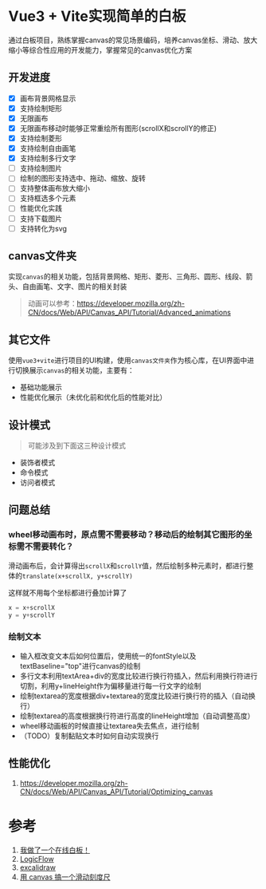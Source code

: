 # Vue3 + Vite实现简单的白板

通过白板项目，熟练掌握canvas的常见场景编码，培养canvas坐标、滑动、放大缩小等综合性应用的开发能力，掌握常见的canvas优化方案

## 开发进度
- [x]  画布背景网格显示
- [x]  支持绘制矩形
- [x]  无限画布
- [x]  无限画布移动时能够正常重绘所有图形(scrollX和scrollY的修正)
- [x]  支持绘制菱形
- [x]  支持绘制自由画笔
- [x]  支持绘制多行文字
- [ ]  支持绘制图片
- [ ]  绘制的图形支持选中、拖动、缩放、旋转
- [ ]  支持整体画布放大缩小
- [ ]  支持框选多个元素
- [ ]  性能优化实践
- [ ]  支持下载图片
- [ ]  支持转化为svg

## canvas文件夹

实现`canvas`的相关功能，包括背景网格、矩形、菱形、三角形、圆形、线段、箭头、自由画笔、文字、图片的相关封装

> 动画可以参考：https://developer.mozilla.org/zh-CN/docs/Web/API/Canvas_API/Tutorial/Advanced_animations

## 其它文件

使用`vue3+vite`进行项目的UI构建，使用`canvas文件夹`作为核心库，在UI界面中进行切换展示`canvas`的相关功能，主要有：

- 基础功能展示
- 性能优化展示（未优化前和优化后的性能对比）


## 设计模式

> 可能涉及到下面这三种设计模式

- 装饰者模式
- 命令模式
- 访问者模式



## 问题总结

### wheel移动画布时，原点需不需要移动？移动后的绘制其它图形的坐标需不需要转化？

滑动画布后，会计算得出`scrollX`和`scrollY`值，然后绘制多种元素时，都进行整体的`translate(x+scrollX, y+scrollY)`

这样就不用每个坐标都进行叠加计算了

```js
x = x+scrollX
y = y+scrollY
```

### 绘制文本

- 输入框改变文本后如何位置后，使用统一的fontStyle以及textBaseline="top"进行canvas的绘制
- 多行文本利用textArea+div的宽度比较进行换行符插入，然后利用换行符进行切割，利用y+lineHeight作为偏移量进行每一行文字的绘制
- 绘制textarea的宽度根据div+textarea的宽度比较进行换行符的插入（自动换行）
- 绘制textarea的高度根据换行符进行高度的lineHeight增加（自动调整高度）
- wheel移动画板的时候直接让textarea失去焦点，进行绘制
- （TODO）复制黏贴文本时如何自动实现换行


## 性能优化
1. https://developer.mozilla.org/zh-CN/docs/Web/API/Canvas_API/Tutorial/Optimizing_canvas


# 参考
1. [我做了一个在线白板！](https://juejin.cn/post/7091276963146530847)
2. [LogicFlow](https://github.com/didi/LogicFlow)
3. [excalidraw](https://github.com/excalidraw/excalidraw)
4. [用 canvas 搞一个滑动刻度尺](https://juejin.cn/post/6962152799601688613)